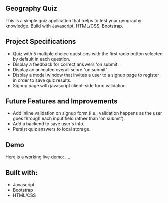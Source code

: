 ## Geography Quiz

This is a simple quiz application that helps to test your geography knowledge. Build with Javascript, HTML/CSS, Bootstrap.

## Project Specifications

- Quiz with 5 multiple choice questions with the first radio button selected by default in each question.
- Display a feedback for correct answers 'on submit'.
- Display an animated overall score 'on submit'.
- Display a modal window that invites a user to a signup page to register in order to save quiz results. 
- Signup page with javascript client-side form validation.

## Future Features and Improvements

- Add inline validation on signup form (i.e., validation happens as the user goes through each input field rather than 'on submit').
- Add a backend to save user's info.
- Persist quiz answers to local storage.

## Demo

Here is a working live demo: .....

## Built with:

- Javascript
- Bootstrap
- HTML/CSS


